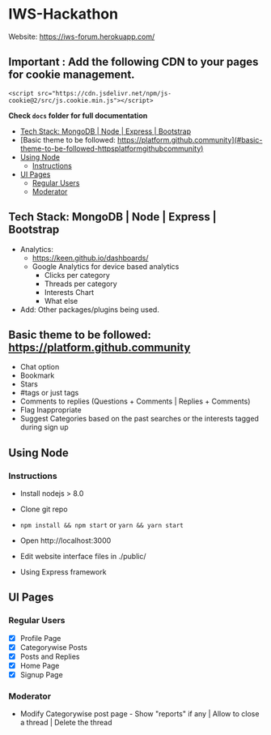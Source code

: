 # IWS-Hackathon
Website: https://iws-forum.herokuapp.com/

## Important : Add the following CDN to your pages for cookie management.
`<script src="https://cdn.jsdelivr.net/npm/js-cookie@2/src/js.cookie.min.js"></script>`

**Check `docs` folder for full documentation**

- [Tech Stack: MongoDB | Node | Express | Bootstrap](#tech-stack-mongodb-node-express-bootstrap)
- [Basic theme to be followed: https://platform.github.community](#basic-theme-to-be-followed-httpsplatformgithubcommunity)
- [Using Node](#using-node)
    - [Instructions](#instructions)
- [UI Pages](#ui-pages)
    - [Regular Users](#regular-users)
    - [Moderator](#moderator)
## Tech Stack: MongoDB | Node | Express | Bootstrap
* Analytics:
    * https://keen.github.io/dashboards/
    * Google Analytics for device based analytics
        * Clicks per category
        * Threads per category
        * Interests Chart
        * What else
* Add: Other packages/plugins being used.

## Basic theme to be followed: https://platform.github.community
* Chat option
* Bookmark
* Stars
* #tags or just tags
* Comments to replies (Questions + Comments | Replies + Comments)
* Flag Inappropriate
* Suggest Categories based on the past searches or the interests tagged during sign up

## Using Node
### Instructions
* Install nodejs > 8.0
* Clone git repo
* `npm install && npm start` or `yarn && yarn start`
* Open http://localhost:3000
* Edit website interface files in ./public/

* Using Express framework


## UI Pages
### Regular Users
- [x] Profile Page
- [x] Categorywise Posts
- [x] Posts and Replies
- [x] Home Page
- [x] Signup Page

### Moderator
* Modify Categorywise post page - Show "reports" if any | Allow to close a thread | Delete the thread


